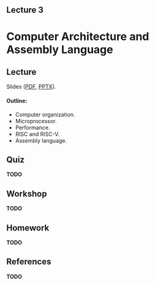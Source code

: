Lecture 3
---

# Computer Architecture and Assembly Language

## Lecture

Slides ([PDF](CA_Lecture_03.pdf), [PPTX](CA_Lecture_03.pptx)).

#### Outline:

* Computer organization.
* Microprocessor.
* Performance.
* RISC and RISC-V.
* Assembly language.

## Quiz

__TODO__

## Workshop

__TODO__

## Homework

__TODO__

## References

__TODO__
